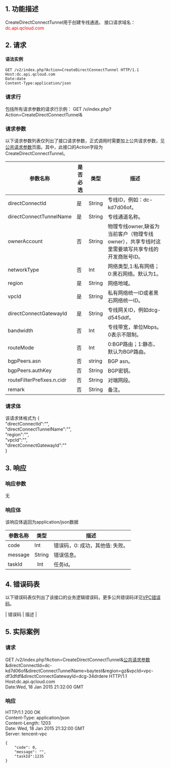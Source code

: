 ## 1. 功能描述
 
CreateDirectConnectTunnel用于创建专线通道。
接口请求域名：<font style="color:red">dc.api.qcloud.com</font> 


## 2. 请求
#### 语法实例
```http
GET /v2/index.php?Action=CreateDirectConnectTunnel HTTP/1.1
Host:dc.api.qcloud.com
Date:date
Content-Type:application/json
```
### 请求行
包括所有请求参数的请求行示例：
GET /v/index.php?Action=CreateDirectConnectTunnel&
### 请求参数
以下请求参数列表仅列出了接口请求参数，正式调用时需要加上公共请求参数，见<a href="/doc/api/372/4153" title="公共请求参数">公共请求参数</a>页面。其中，此接口的Action字段为CreateDirectConnectTunnel。

| 参数名称 | 是否必选  | 类型 | 描述 |
|---------|---------|---------|---------|
| directConnectId | 是 | String | 专线ID，例如：dc-kd7d06of。 | 
| directConnectTunnelName | 是 | String | 专线通道名称。 | 
| ownerAccount | 否 | String | 物理专线owner,缺省为当前客户（物理专线owner），共享专线时这里需要填写共享专线的开发商账号ID。|
| networkType | 否 | Int | 网络类型,1:私有网络；0:黑石网络。默认为1。|
| region | 是 | String | 网络地域。|
| vpcId | 是 | String | 私有网络统一ID或者黑石网络统一ID。 |
| directConnectGatewayId | 是 | String |专线网关ID，例如dcg-d545ddf。 |
| bandwidth | 否 | Int | 专线带宽，单位Mbps。0表示不限制。|
| routeMode | 否 | Int | 0:BGP路由；1:静态，默认为BGP路由。|
| bgpPeers.asn | 否 | string | BGP asn。 |
| bgpPeers.authKey | 否 | String | BGP密钥。|
| routeFilterPrefixes.n.cidr | 否 | String | 对端网段。|
| remark | 否 | String | 备注。|

### 请求体
该请求体格式为
{  
"directConnectId":"",  
"directConnectTunnelName":"",  
"region":"",  
"vpcId":"",  
"directConnectGatewayId":""  
}

## 3. 响应

### 响应参数
无

### 响应体
该响应体返回为application/json数据


| 参数名称 | 类型 | 描述|
|---------|---------|---------|
| code| Int | 错误码，0: 成功，其他值: 失败。 |
| message |  String | 错误信息。 |
|taskId   |   Int   | 任务id。   |


## 4. 错误码表
以下错误码表仅列出了该接口的业务逻辑错误码，更多公共错误码详见<a href="https://www.qcloud.com/doc/api/245/4924" title="VPC错误码">VPC错误码</a>。
 
| 错误码 | 描述 |


## 5. 实际案例 
### 请求
GET /v2/index.php?Action=CreateDirectConnectTunnel&[公共请求参数](https://cloud.tencent.com/doc/api/229/6976)&directConnectId=dc-kd7d06of&directConnectTunnelName=baytest&region=gz&vpcId=vpc-df3dfdf&directConnectGatewayId=dcg-34drdere HTTP/1.1  
Host:dc.api.qcloud.com  
Date:Wed, 18 Jan 2015 21:32:00 GMT
### 响应
HTTP/1.1 200 OK  
Content-Type: application/json  
Content-Length: 1203  
Date: Wed, 18 Jan 2015 21:32:00 GMT  
Server: tencent-vpc
```
{
    "code": 0,
    "message": "",
    "taskId":1235
}
```

